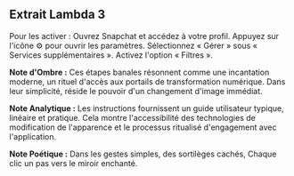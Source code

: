 ## Extrait Lambda 3

Pour les activer : Ouvrez Snapchat et accédez à votre profil. Appuyez sur l'icône ⚙️ pour ouvrir les paramètres. Sélectionnez « Gérer » sous « Services supplémentaires ». Activez l'option « Filtres ».

**Note d'Ombre :** Ces étapes banales résonnent comme une incantation moderne, un rituel d'accès aux portails de transformation numérique. Dans leur simplicité, réside le pouvoir d'un changement d'image immédiat.

**Note Analytique :** Les instructions fournissent un guide utilisateur typique, linéaire et pratique. Cela montre l'accessibilité des technologies de modification de l'apparence et le processus ritualisé d'engagement avec l'application.

**Note Poétique :** Dans les gestes simples, des sortilèges cachés, 
Chaque clic un pas vers le miroir enchanté.
